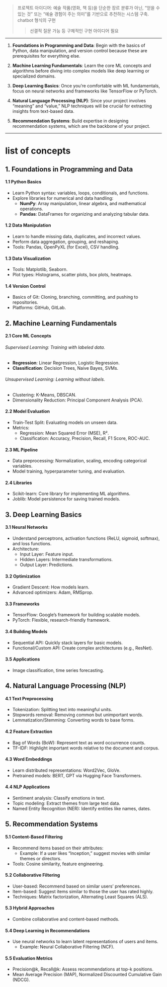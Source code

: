 >프로젝트 아이디어: 예술 작품(영화, 책 등)을 단순한 장르 분류가 아닌, “얻을 수 있는 것” 또는 “예술 경험이 주는 의미”를 기반으로 추천하는 시스템 구축.
> chatbot 형식의 구현
> > 선결적 질문 가능 등 구체적인 구현 아이디어 필요
> 


---
1. **Foundations in Programming and Data**: Begin with the basics of Python, data manipulation, and version control because these are prerequisites for everything else.

2. **Machine Learning Fundamentals**: Learn the core ML concepts and algorithms before diving into complex models like deep learning or specialized domains.

3. **Deep Learning Basics**: Once you’re comfortable with ML fundamentals, focus on neural networks and frameworks like TensorFlow or PyTorch.

4. **Natural Language Processing (NLP)**: Since your project involves “meaning” and “value,” NLP techniques will be crucial for extracting insights from text-based data.

5. **Recommendation Systems**: Build expertise in designing recommendation systems, which are the backbone of your project.
---
# list of concepts
## **1. Foundations in Programming and Data**
#### 1.1 **Python Basics**
- Learn Python syntax: variables, loops, conditionals, and functions.
- Explore libraries for numerical and data handling:
	- **NumPy**: Array manipulation, linear algebra, and mathematical operations.
	- **Pandas**: DataFrames for organizing and analyzing tabular data.
#### 1.2 **Data Manipulation**
- Learn to handle missing data, duplicates, and incorrect values.
- Perform data aggregation, grouping, and reshaping.
- Tools: Pandas, OpenPyXL (for Excel), CSV handling.
#### 1.3 **Data Visualization**
- Tools: Matplotlib, Seaborn.
- Plot types: Histograms, scatter plots, box plots, heatmaps.
#### 1.4 **Version Control**
- Basics of Git: Cloning, branching, committing, and pushing to repositories.
- Platforms: GitHub, GitLab.
## 2. **Machine Learning Fundamentals**
#### 2.1 **Core ML Concepts**
###### Supervised Learning: Training with labeled data.
- **Regression**: Linear Regression, Logistic Regression.
- **Classification**: Decision Trees, Naive Bayes, SVMs.
###### Unsupervised Learning: Learning without labels.
- Clustering: K-Means, DBSCAN.
- Dimensionality Reduction: Principal Component Analysis (PCA).
#### 2.2 **Model Evaluation**
- Train-Test Split: Evaluating models on unseen data.
- Metrics:
	- Regression: Mean Squared Error (MSE), R².
	- Classification: Accuracy, Precision, Recall, F1 Score, ROC-AUC.

#### 2.3 **ML Pipeline**
- Data preprocessing: Normalization, scaling, encoding categorical variables.
- Model training, hyperparameter tuning, and evaluation.
#### 2.4 **Libraries**
- Scikit-learn: Core library for implementing ML algorithms.
- Joblib: Model persistence for saving trained models.
## 3. **Deep Learning Basics**
#### 3.1 **Neural Networks**
- Understand perceptrons, activation functions (ReLU, sigmoid, softmax), and loss functions.
- Architecture:
	- Input Layer: Feature input.
	- Hidden Layers: Intermediate transformations.
	- Output Layer: Predictions.
#### 3.2 **Optimization**
- Gradient Descent: How models learn.
- Advanced optimizers: Adam, RMSprop.
#### 3.3 **Frameworks**
- TensorFlow: Google’s framework for building scalable models.
- PyTorch: Flexible, research-friendly framework.

#### 3.4 **Building Models**
- Sequential API: Quickly stack layers for basic models.
- Functional/Custom API: Create complex architectures (e.g., ResNet).

#### 3.5 **Applications**
- Image classification, time series forecasting.

## 4. **Natural Language Processing (NLP)**
#### 4.1 **Text Preprocessing**
- Tokenization: Splitting text into meaningful units.
- Stopwords removal: Removing common but unimportant words.
- Lemmatization/Stemming: Converting words to base forms.
#### 4.2 **Feature Extraction**
- Bag of Words (BoW): Represent text as word occurrence counts.
- TF-IDF: Highlight important words relative to the document and corpus.
#### 4.3 **Word Embeddings**
- Learn distributed representations: Word2Vec, GloVe.
- Pretrained models: BERT, GPT via Hugging Face Transformers.
#### 4.4 **NLP Applications**
- Sentiment analysis: Classify emotions in text.
- Topic modeling: Extract themes from large text data.
- Named Entity Recognition (NER): Identify entities like names, dates.
## 5. **Recommendation Systems**
#### 5.1 **Content-Based Filtering**
- Recommend items based on their attributes:
	- Example: If a user likes “Inception,” suggest movies with similar themes or directors.
- Tools: Cosine similarity, feature engineering.
#### 5.2 **Collaborative Filtering**
- User-based: Recommend based on similar users’ preferences.
- Item-based: Suggest items similar to those the user has rated highly.
- Techniques: Matrix factorization, Alternating Least Squares (ALS).
#### 5.3 **Hybrid Approaches**
- Combine collaborative and content-based methods.
#### 5.4 **Deep Learning in Recommendations**
- Use neural networks to learn latent representations of users and items.
	- Example: Neural Collaborative Filtering (NCF).
#### 5.5 **Evaluation Metrics**
- Precision@k, Recall@k: Assess recommendations at top-k positions.
- Mean Average Precision (MAP), Normalized Discounted Cumulative Gain (NDCG).